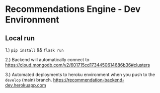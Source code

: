 # Recommendations Engine - Dev Environment

## Local run
1.) `pip install` && `flask run`

2.) Backend will automatically connect to https://cloud.mongodb.com/v2/601715cd1734450614686b36#clusters

3.) Automated deployments to heroku environment when you push to the `develop` (main) branch. https://recommendation-backend-dev.herokuapp.com

